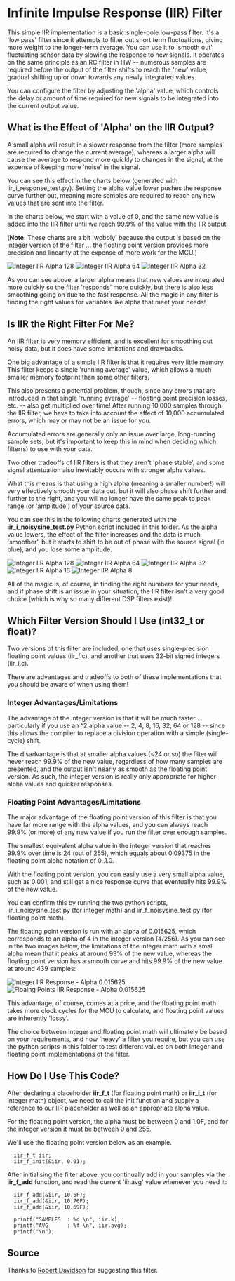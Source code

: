 # Infinite Impulse Response (IIR) Filter #

This simple IIR implementation is a basic single-pole low-pass filter. It's a 'low pass' filter since it attempts to filter out short term fluctuations, giving more weight to the longer-term average. You can use it to 'smooth out' fluctuating sensor data by slowing the response to new signals. It operates on the same principle as an RC filter in HW -- numerous samples are required before the output of the filter shifts to reach the 'new' value, gradual shifting up or down towards any newly integrated values.

You can configure the filter by adjusting the 'alpha' value, which controls the delay or amount of time required for new signals to be integrated into the current output value.

## What is the Effect of 'Alpha' on the IIR Output? ##

A small alpha will result in a slower response from the filter (more samples are required to change the current average), whereas a larger alpha will cause the average to respond more quickly to changes in the signal, at the expense of keeping more 'noise' in the signal.

You can see this effect in the charts below (generated with iir_i_response_test.py).  Setting the alpha value lower pushes the response curve further out, meaning more samples are required to reach any new values that are sent into the filter.

In the charts below, we start with a value of 0, and the same new value is added into the IIR filter until we reach 99.9% of the value with the IIR output.

(**Note**: These charts are a bit 'wobbly' because the output is based on the integer version of the filter ... the floating point version provides more precision and linearity at the expense of more work for the MCU.)

![Integer IIR Alpha 128](images/integer_responsecurve_alpha_128.png?raw=true)
![Integer IIR Alpha 64](images/integer_responsecurve_alpha_64.png?raw=true)
![Integer IIR Alpha 32](images/integer_responsecurve_alpha_32.png?raw=true)

As you can see above, a larger alpha means that new values are integrated more quickly so the filter 'responds' more quickly, but there is also less smoothing going on due to the fast response.  All the magic in any filter is finding the right values for variables like alpha that meet your needs!

## Is IIR the Right Filter For Me? ##

An IIR filter is very memory efficient, and is excellent for smoothing out noisy data, but it does have some limitations and drawbacks.

One big advantage of a simple IIR filter is that it requires very little memory. This filter keeps a single 'running average' value, which allows a much smaller memory footprint than some other filters. 

This also presents a potential problem, though, since any errors that are introduced in that single 'running average' -- floating point precision losses, etc. -- also get multiplied over time! After running 10,000 samples through the IIR filter, we have to take into account the effect of 10,000 accumulated errors, which may or may not be an issue for you.

Accumulated errors are generally only an issue over large, long-running sample sets, but it's important to keep this in mind when deciding which filter(s) to use with your data.

Two other tradeoffs of IIR filters is that they aren't 'phase stable', and some signal attentuation also inevitably occurs with stronger alpha values.

What this means is that using a high alpha (meaning a smaller number!) will very effectively smooth your data out, but it will also phase shift further and further to the right, and you will no longer have the same peak to peak range (or 'amplitude') of your source data.

You can see this in the following charts generated with the **iir\_i\_noisysine\_test.py** Python script included in this folder.  As the alpha value lowers, the effect of the filter increases and the data is much 'smoother', but it starts to shift to be out of phase with the source signal (in blue), and you lose some amplitude.

![Integer IIR Alpha 128](images/integer_sinewave_alpha_128.png?raw=true)
![Integer IIR Alpha 64](images/integer_sinewave_alpha_64.png?raw=true)
![Integer IIR Alpha 32](images/integer_sinewave_alpha_32.png?raw=true)
![Integer IIR Alpha 16](images/integer_sinewave_alpha_16.png?raw=true)
![Integer IIR Alpha 8](images/integer_sinewave_alpha_8.png?raw=true)

All of the magic is, of course, in finding the right numbers for your needs, and if phase shift is an issue in your situation, the IIR filter isn't a very good choice (which is why so many different DSP filters exist)!

## Which Filter Version Should I Use (int32_t or float)? ##

Two versions of this filter are included, one that uses single-precision floating point values (iir_f.c), and another that uses 32-bit signed integers (iir_i.c).

There are advantages and tradeoffs to both of these implementations that you should be aware of when using them!

### Integer Advantages/Limitations ###

The advantage of the integer version is that it will be much faster ... particularly if you use an ^2 alpha value -- 2, 4, 8, 16, 32, 64 or 128 -- since this allows the compiler to replace a division operation with a simple (single-cycle) shift.

The disadvantage is that at smaller alpha values (<24 or so) the filter will never reach 99.9% of the new value, regardless of how many samples are presented, and the output isn't nearly as smooth as the floating point version.  As such, the integer version is really only appropriate for higher alpha values and quicker responses.

### Floating Point Advantages/Limitations ###

The major advantage of the floating point version of this filter is that you have far more range with the alpha values, and you can always reach 99.9% (or more) of any new value if you run the filter over enough samples.  

The smallest equivalent alpha value in the integer version that reaches 99.9% over time is 24 (out of 255), which equals about 0.09375 in the floating point alpha notation of 0..1.0.

With the floating point version, you can easily use a very small alpha value, such as 0.001, and still get a nice response curve that eventually hits 99.9% of the new value.

You can confirm this by running the two python scripts, iir_i_noisysine_test.py (for integer math) and iir_f_noisysine_test.py (for floating point math).

The floating point version is run with an alpha of 0.015625, which corresponds to an alpha of 4 in the integer version (4/256).  As you can see in the two images below, the limitations of the integer math with a small alpha mean that it peaks at around 93% of the new value, whereas the floating point version has a smooth curve and hits 99.9% of the new value at around 439 samples:

![Integer IIR Response - Alpha 0.015625](images/integer_response_alpha_4.png?raw=true)
![Floaing Points IIR Response - Alpha 0.015625](images/float_response_alpha_0_015625.png?raw=true)

This advantage, of course, comes at a price, and the floating point math takes more clock cycles for the MCU to calculate, and floating point values are inherently 'lossy'.  

The choice between integer and floating point math will ultimately be based on your requirements, and how 'heavy' a filter you require, but you can use the python scripts in this folder to test different values on both integer and floating point implementations of the filter.

## How Do I Use This Code? ##

After declaring a placeholder **iir\_f\_t** (for floating point math) or **iir\_i\_t** (for integer math) object, we need to call the init function and supply a reference to our IIR placeholder as well as an appropriate alpha value.

For the floating point version, the alpha must be between 0 and 1.0F, and for the integer version it must be between 0 and 255.

We'll use the floating point version below as an example.
```
  iir_f_t iir;
  iir_f_init(&iir, 0.01);
```
After initialising the filter above, you continually add in your samples via the **iir\_f\_add** function, and read the current 'iir.avg' value whenever you need it:
```
  iir_f_add(&iir, 10.5F);
  iir_f_add(&iir, 10.76F);
  iir_f_add(&iir, 10.69F);

  printf("SAMPLES  : %d \n", iir.k);
  printf("AVG      : %f \n", iir.avg);
  printf("\n");
```

## Source ##

Thanks to [Robert Davidson](http://www.ambientsensors.com/about/) for suggesting this filter.
